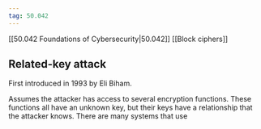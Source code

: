 ```yaml
---
tag: 50.042
---
```

[[50.042 Foundations of Cybersecurity|50.042]]
[[Block ciphers]]

## Related-key attack
First introduced in 1993 by Eli Biham.

Assumes the attacker has access to several encryption functions. These functions all have an unknown key, but their keys have a relationship that the attacker knows. There are many systems that use 